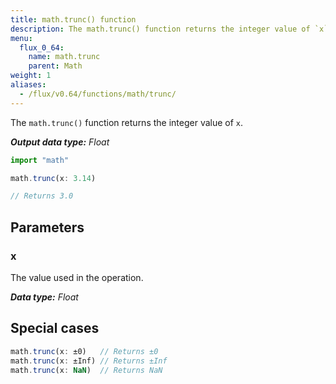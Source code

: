 ```yaml
---
title: math.trunc() function
description: The math.trunc() function returns the integer value of `x`.
menu:
  flux_0_64:
    name: math.trunc
    parent: Math
weight: 1
aliases:
  - /flux/v0.64/functions/math/trunc/
---
```


The `math.trunc()` function returns the integer value of `x`.

_**Output data type:** Float_

```js
import "math"

math.trunc(x: 3.14)

// Returns 3.0
```

## Parameters

### x
The value used in the operation.

_**Data type:** Float_

## Special cases
```js
math.trunc(x: ±0)   // Returns ±0
math.trunc(x: ±Inf) // Returns ±Inf
math.trunc(x: NaN)  // Returns NaN
```
